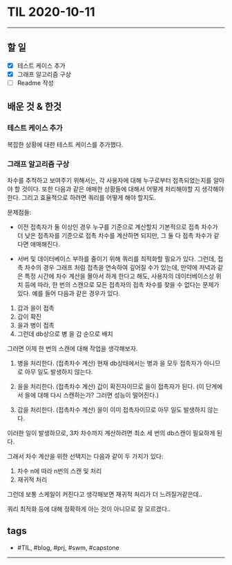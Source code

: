 # TIL 2020-10-11

--------------------------

## 할 일
- [x] 테스트 케이스 추가
- [x] 그래프 알고리즘 구상
- [ ] Readme 작성

## 배운 것 & 한것

### 테스트 케이스 추가

복잡한 상황에 대한 테스트 케이스를 추가했다.


### 그래프 알고리즘 구상

차수를 추적하고 보여주기 위해서는, 각 사용자에 대해 누구로부터 접촉되었는지를 알아야 할 것이다. 또한 다음과 같은 애매한 상황들에 대해서 어떻게 처리해야할 지 생각해야한다. 그리고 효율적으로 하려면 쿼리를 어떻게 해야 할지도.

문제점들:

- 이전 접촉자가 둘 이상인 경우 누구를 기준으로 계산할지 
 기본적으로 접촉 차수가 더 낮은 접촉자를 기준으로 접촉 차수를 계산하면 되지만, 그 둘 다 접촉 차수가 같다면 애매해진다.

- 서버 및 데이터베이스 부하를 줄이기 위해 쿼리를 최적화할 필요가 있다. 그런데, 접촉 차수의 경우 그래프 처럼 접촉을 연속하여 깊어질 수가 있는데, 만약에 저녁과 같은 특정 시간에 차수 계산을 몰아서 하게 한다고 해도, 사용자의 데이터베이스상 위치 등에 따라, 한 번의 스캔으로 모든 접촉자의 접촉 차수를 찾을 수 없다는 문제가 있다. 예를 들어 다음과 같은 경우가 있다.

1. 갑과 을이 접촉
2. 갑이 확진
3. 을과 병이 접촉
4. 그런데 db상으로 병 을 갑 순으로 배치

그러면 이제 한 번의 스캔에 대해 작업을 생각해보자.
1. 병을 처리한다. (접촉차수 계산)
현재 db상태에서는 병과 을 모두 접촉자가 아니므로 아무 일도 발생하지 않는다.

2. 을을 처리한다. (접촉차수 계산)
갑이 확진자이므로 을이 접촉자가 된다.
(이 단계에서 을에 대해 다시 스캔하는가? 그러면 성능이 떨어진다.)

3. 갑을 처리한다. (접촉차수 계산)
을이 이미 접촉자이므로 아무 일도 발생하지 않는다.

이러한 일이 발생하므로, 3차 차수까지 계산하려면 최소 세 번의 db스캔이 필요하게 된다.

그래서 차수 계산을 위한 선택지는 다음과 같이 두 가지가 있다:
1. 차수 n에 따라 n번의 스캔 및 처리
2. 재귀적 처리

그런데 보통 스케일이 커진다고 생각해보면 재귀적 처리가 더 느려질거같은데..

쿼리 최적화 등에 대해 정확하게 아는 것이 아니므로 잘 모르겠다..






## tags
- \#TIL, \#blog, \#prj, \#swm, \#capstone

--------------------------